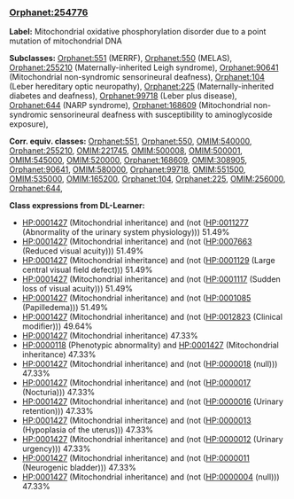 
### [Orphanet:254776](http://www.orpha.net/ORDO/Orphanet_254776)
**Label:** Mitochondrial oxidative phosphorylation disorder due to a point mutation of mitochondrial DNA

**Subclasses:** [Orphanet:551](http://www.orpha.net/ORDO/Orphanet_551) (MERRF), [Orphanet:550](http://www.orpha.net/ORDO/Orphanet_550) (MELAS), [Orphanet:255210](http://www.orpha.net/ORDO/Orphanet_255210) (Maternally-inherited Leigh syndrome), [Orphanet:90641](http://www.orpha.net/ORDO/Orphanet_90641) (Mitochondrial non-syndromic sensorineural deafness), [Orphanet:104](http://www.orpha.net/ORDO/Orphanet_104) (Leber hereditary optic neuropathy), [Orphanet:225](http://www.orpha.net/ORDO/Orphanet_225) (Maternally-inherited diabetes and deafness), [Orphanet:99718](http://www.orpha.net/ORDO/Orphanet_99718) (Leber plus disease), [Orphanet:644](http://www.orpha.net/ORDO/Orphanet_644) (NARP syndrome), [Orphanet:168609](http://www.orpha.net/ORDO/Orphanet_168609) (Mitochondrial non-syndromic sensorineural deafness with susceptibility to aminoglycoside exposure), 

**Corr. equiv. classes:** [Orphanet:551](http://www.orpha.net/ORDO/Orphanet_551), [Orphanet:550](http://www.orpha.net/ORDO/Orphanet_550), [OMIM:540000](http://purl.obolibrary.org/obo/OMIM_540000), [Orphanet:255210](http://www.orpha.net/ORDO/Orphanet_255210), [OMIM:221745](http://purl.obolibrary.org/obo/OMIM_221745), [OMIM:500008](http://purl.obolibrary.org/obo/OMIM_500008), [OMIM:500001](http://purl.obolibrary.org/obo/OMIM_500001), [OMIM:545000](http://purl.obolibrary.org/obo/OMIM_545000), [OMIM:520000](http://purl.obolibrary.org/obo/OMIM_520000), [Orphanet:168609](http://www.orpha.net/ORDO/Orphanet_168609), [OMIM:308905](http://purl.obolibrary.org/obo/OMIM_308905), [Orphanet:90641](http://www.orpha.net/ORDO/Orphanet_90641), [OMIM:580000](http://purl.obolibrary.org/obo/OMIM_580000), [Orphanet:99718](http://www.orpha.net/ORDO/Orphanet_99718), [OMIM:551500](http://purl.obolibrary.org/obo/OMIM_551500), [OMIM:535000](http://purl.obolibrary.org/obo/OMIM_535000), [OMIM:165200](http://purl.obolibrary.org/obo/OMIM_165200), [Orphanet:104](http://www.orpha.net/ORDO/Orphanet_104), [Orphanet:225](http://www.orpha.net/ORDO/Orphanet_225), [OMIM:256000](http://purl.obolibrary.org/obo/OMIM_256000), [Orphanet:644](http://www.orpha.net/ORDO/Orphanet_644), 

**Class expressions from DL-Learner:**

- [HP:0001427](http://purl.obolibrary.org/obo/HP_0001427) (Mitochondrial inheritance) and (not ([HP:0011277](http://purl.obolibrary.org/obo/HP_0011277) (Abnormality of the urinary system physiology))) 51.49%
- [HP:0001427](http://purl.obolibrary.org/obo/HP_0001427) (Mitochondrial inheritance) and (not ([HP:0007663](http://purl.obolibrary.org/obo/HP_0007663) (Reduced visual acuity))) 51.49%
- [HP:0001427](http://purl.obolibrary.org/obo/HP_0001427) (Mitochondrial inheritance) and (not ([HP:0001129](http://purl.obolibrary.org/obo/HP_0001129) (Large central visual field defect))) 51.49%
- [HP:0001427](http://purl.obolibrary.org/obo/HP_0001427) (Mitochondrial inheritance) and (not ([HP:0001117](http://purl.obolibrary.org/obo/HP_0001117) (Sudden loss of visual acuity))) 51.49%
- [HP:0001427](http://purl.obolibrary.org/obo/HP_0001427) (Mitochondrial inheritance) and (not ([HP:0001085](http://purl.obolibrary.org/obo/HP_0001085) (Papilledema))) 51.49%
- [HP:0001427](http://purl.obolibrary.org/obo/HP_0001427) (Mitochondrial inheritance) and (not ([HP:0012823](http://purl.obolibrary.org/obo/HP_0012823) (Clinical modifier))) 49.64%
- [HP:0001427](http://purl.obolibrary.org/obo/HP_0001427) (Mitochondrial inheritance) 47.33%
- [HP:0000118](http://purl.obolibrary.org/obo/HP_0000118) (Phenotypic abnormality) and [HP:0001427](http://purl.obolibrary.org/obo/HP_0001427) (Mitochondrial inheritance) 47.33%
- [HP:0001427](http://purl.obolibrary.org/obo/HP_0001427) (Mitochondrial inheritance) and (not ([HP:0000018](http://purl.obolibrary.org/obo/HP_0000018) (null))) 47.33%
- [HP:0001427](http://purl.obolibrary.org/obo/HP_0001427) (Mitochondrial inheritance) and (not ([HP:0000017](http://purl.obolibrary.org/obo/HP_0000017) (Nocturia))) 47.33%
- [HP:0001427](http://purl.obolibrary.org/obo/HP_0001427) (Mitochondrial inheritance) and (not ([HP:0000016](http://purl.obolibrary.org/obo/HP_0000016) (Urinary retention))) 47.33%
- [HP:0001427](http://purl.obolibrary.org/obo/HP_0001427) (Mitochondrial inheritance) and (not ([HP:0000013](http://purl.obolibrary.org/obo/HP_0000013) (Hypoplasia of the uterus))) 47.33%
- [HP:0001427](http://purl.obolibrary.org/obo/HP_0001427) (Mitochondrial inheritance) and (not ([HP:0000012](http://purl.obolibrary.org/obo/HP_0000012) (Urinary urgency))) 47.33%
- [HP:0001427](http://purl.obolibrary.org/obo/HP_0001427) (Mitochondrial inheritance) and (not ([HP:0000011](http://purl.obolibrary.org/obo/HP_0000011) (Neurogenic bladder))) 47.33%
- [HP:0001427](http://purl.obolibrary.org/obo/HP_0001427) (Mitochondrial inheritance) and (not ([HP:0000004](http://purl.obolibrary.org/obo/HP_0000004) (null))) 47.33%


